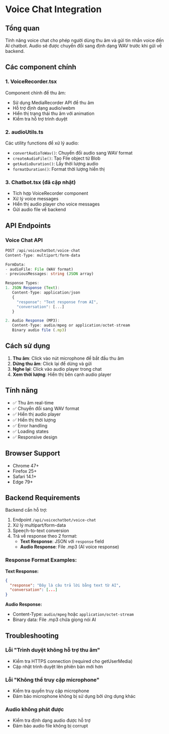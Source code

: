 # Voice Chat Integration

## Tổng quan
Tính năng voice chat cho phép người dùng thu âm và gửi tin nhắn voice đến AI chatbot. Audio sẽ được chuyển đổi sang định dạng WAV trước khi gửi về backend.

## Các component chính

### 1. VoiceRecorder.tsx
Component chính để thu âm:
- Sử dụng MediaRecorder API để thu âm
- Hỗ trợ định dạng audio/webm
- Hiển thị trạng thái thu âm với animation
- Kiểm tra hỗ trợ trình duyệt

### 2. audioUtils.ts
Các utility functions để xử lý audio:
- `convertAudioToWav()`: Chuyển đổi audio sang WAV format
- `createAudioFile()`: Tạo File object từ Blob
- `getAudioDuration()`: Lấy thời lượng audio
- `formatDuration()`: Format thời lượng hiển thị

### 3. Chatbot.tsx (đã cập nhật)
- Tích hợp VoiceRecorder component
- Xử lý voice messages
- Hiển thị audio player cho voice messages
- Gửi audio file về backend

## API Endpoints

### Voice Chat API
```typescript
POST /api/voicechatbot/voice-chat
Content-Type: multipart/form-data

FormData:
- audioFile: File (WAV format)
- previousMessages: string (JSON array)

Response Types:
1. JSON Response (Text):
   Content-Type: application/json
   {
     "response": "Text response from AI",
     "conversation": [...]
   }

2. Audio Response (MP3):
   Content-Type: audio/mpeg or application/octet-stream
   Binary audio file (.mp3)
```

## Cách sử dụng

1. **Thu âm**: Click vào nút microphone để bắt đầu thu âm
2. **Dừng thu âm**: Click lại để dừng và gửi
3. **Nghe lại**: Click vào audio player trong chat
4. **Xem thời lượng**: Hiển thị bên cạnh audio player

## Tính năng

- ✅ Thu âm real-time
- ✅ Chuyển đổi sang WAV format
- ✅ Hiển thị audio player
- ✅ Hiển thị thời lượng
- ✅ Error handling
- ✅ Loading states
- ✅ Responsive design

## Browser Support

- Chrome 47+
- Firefox 25+
- Safari 14.1+
- Edge 79+

## Backend Requirements

Backend cần hỗ trợ:
1. Endpoint `/api/voicechatbot/voice-chat`
2. Xử lý multipart/form-data
3. Speech-to-text conversion
4. Trả về response theo 2 format:
   - **Text Response**: JSON với `response` field
   - **Audio Response**: File .mp3 (AI voice response)

### Response Format Examples:

**Text Response:**
```json
{
  "response": "Đây là câu trả lời bằng text từ AI",
  "conversation": [...]
}
```

**Audio Response:**
- Content-Type: `audio/mpeg` hoặc `application/octet-stream`
- Binary data: File .mp3 chứa giọng nói AI

## Troubleshooting

### Lỗi "Trình duyệt không hỗ trợ thu âm"
- Kiểm tra HTTPS connection (required cho getUserMedia)
- Cập nhật trình duyệt lên phiên bản mới hơn

### Lỗi "Không thể truy cập microphone"
- Kiểm tra quyền truy cập microphone
- Đảm bảo microphone không bị sử dụng bởi ứng dụng khác

### Audio không phát được
- Kiểm tra định dạng audio được hỗ trợ
- Đảm bảo audio file không bị corrupt 